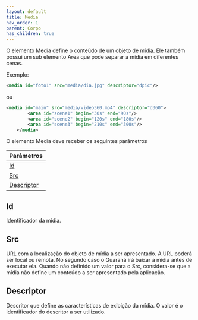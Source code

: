 ```yaml
---
layout: default
title: Mediaㅤ
nav_order: 1
parent: Corpo
has_children: true
---
```


 O elemento Media define o conteúdo de um objeto de mídia. Ele também possui um sub elemento Area que pode separar a mídia em diferentes cenas. 

Exemplo: 

```xml 
<media id="foto1" src="media/dia.jpg" descriptor="dpic"/>
 ```
ou 
```xml 
<media id="main" src="media/video360.mp4" descriptor="d360">
        <area id="scene1" begin="30s" end="90s"/>
        <area id="scene2" begin="120s" end="180s"/>
        <area id="scene3" begin="210s" end="300s"/>
    </media>
 ```

O elemento Media deve receber os seguintes parâmetros ⠀

| Parâmetros   |
|:-------|
| [Id](#id)|
| [Src](#src)|
| [Descriptor](#descriptor)|


## Id 
Identificador da mídia.
## Src 
URL com a localização do objeto de mídia a ser apresentado. A URL poderá ser local ou remota. No segundo caso o Guaraná irá baixar a mídia antes de executar ela. Quando não definido um valor para o Src, considera-se que a mídia não define um conteúdo a ser apresentado pela aplicação.
## Descriptor 
Descritor que define as características de exibição da mídia. O valor é o identificador do descritor a ser utilizado.